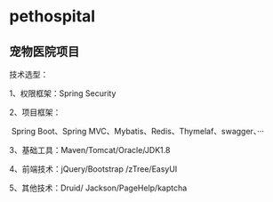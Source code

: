 # pethospital
## 宠物医院项目

技术选型： 

1、权限框架：Spring Security

2、项目框架：

​		Spring Boot、Spring MVC、Mybatis、Redis、Thymelaf、swagger、···

3、基础工具：Maven/Tomcat/Oracle/JDK1.8 

4、前端技术：jQuery/Bootstrap /zTree/EasyUI 

5、其他技术：Druid/ Jackson/PageHelp/kaptcha